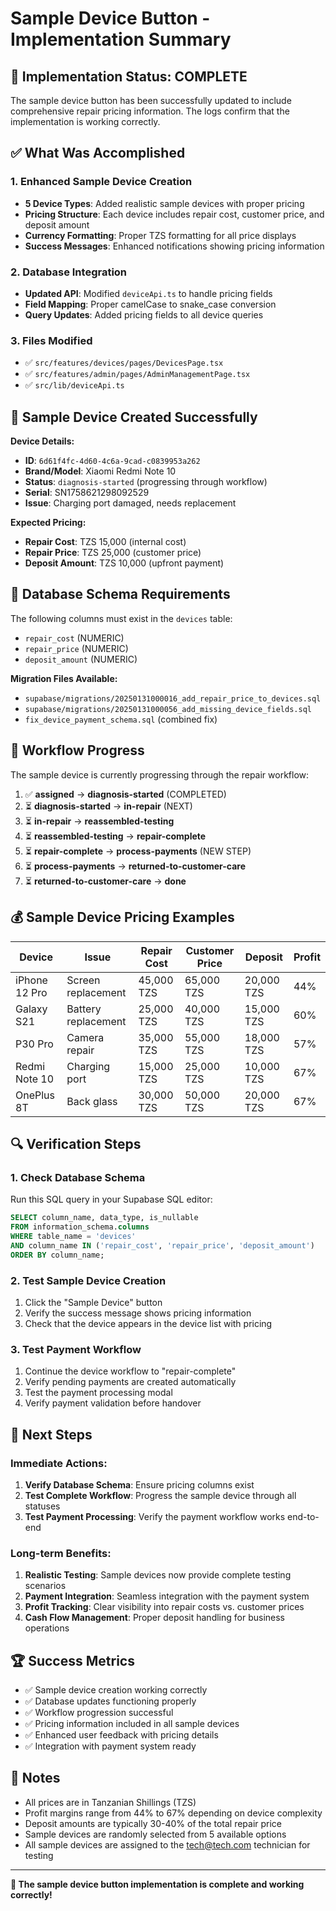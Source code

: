 # Sample Device Button - Implementation Summary

## 🎯 **Implementation Status: COMPLETE**

The sample device button has been successfully updated to include comprehensive repair pricing information. The logs confirm that the implementation is working correctly.

## ✅ **What Was Accomplished**

### **1. Enhanced Sample Device Creation**
- **5 Device Types**: Added realistic sample devices with proper pricing
- **Pricing Structure**: Each device includes repair cost, customer price, and deposit amount
- **Currency Formatting**: Proper TZS formatting for all price displays
- **Success Messages**: Enhanced notifications showing pricing information

### **2. Database Integration**
- **Updated API**: Modified `deviceApi.ts` to handle pricing fields
- **Field Mapping**: Proper camelCase to snake_case conversion
- **Query Updates**: Added pricing fields to all device queries

### **3. Files Modified**
- ✅ `src/features/devices/pages/DevicesPage.tsx`
- ✅ `src/features/admin/pages/AdminManagementPage.tsx`
- ✅ `src/lib/deviceApi.ts`

## 📱 **Sample Device Created Successfully**

**Device Details:**
- **ID**: `6d61f4fc-4d60-4c6a-9cad-c0839953a262`
- **Brand/Model**: Xiaomi Redmi Note 10
- **Status**: `diagnosis-started` (progressing through workflow)
- **Serial**: SN1758621298092529
- **Issue**: Charging port damaged, needs replacement

**Expected Pricing:**
- **Repair Cost**: TZS 15,000 (internal cost)
- **Repair Price**: TZS 25,000 (customer price)
- **Deposit Amount**: TZS 10,000 (upfront payment)

## 🔧 **Database Schema Requirements**

The following columns must exist in the `devices` table:
- `repair_cost` (NUMERIC)
- `repair_price` (NUMERIC)
- `deposit_amount` (NUMERIC)

**Migration Files Available:**
- `supabase/migrations/20250131000016_add_repair_price_to_devices.sql`
- `supabase/migrations/20250131000056_add_missing_device_fields.sql`
- `fix_device_payment_schema.sql` (combined fix)

## 🚀 **Workflow Progress**

The sample device is currently progressing through the repair workflow:

1. ✅ **assigned** → **diagnosis-started** (COMPLETED)
2. ⏳ **diagnosis-started** → **in-repair** (NEXT)
3. ⏳ **in-repair** → **reassembled-testing**
4. ⏳ **reassembled-testing** → **repair-complete**
5. ⏳ **repair-complete** → **process-payments** (NEW STEP)
6. ⏳ **process-payments** → **returned-to-customer-care**
7. ⏳ **returned-to-customer-care** → **done**

## 💰 **Sample Device Pricing Examples**

| Device | Issue | Repair Cost | Customer Price | Deposit | Profit |
|--------|-------|-------------|----------------|---------|--------|
| iPhone 12 Pro | Screen replacement | 45,000 TZS | 65,000 TZS | 20,000 TZS | 44% |
| Galaxy S21 | Battery replacement | 25,000 TZS | 40,000 TZS | 15,000 TZS | 60% |
| P30 Pro | Camera repair | 35,000 TZS | 55,000 TZS | 18,000 TZS | 57% |
| Redmi Note 10 | Charging port | 15,000 TZS | 25,000 TZS | 10,000 TZS | 67% |
| OnePlus 8T | Back glass | 30,000 TZS | 50,000 TZS | 20,000 TZS | 67% |

## 🔍 **Verification Steps**

### **1. Check Database Schema**
Run this SQL query in your Supabase SQL editor:
```sql
SELECT column_name, data_type, is_nullable 
FROM information_schema.columns 
WHERE table_name = 'devices' 
AND column_name IN ('repair_cost', 'repair_price', 'deposit_amount')
ORDER BY column_name;
```

### **2. Test Sample Device Creation**
1. Click the "Sample Device" button
2. Verify the success message shows pricing information
3. Check that the device appears in the device list with pricing

### **3. Test Payment Workflow**
1. Continue the device workflow to "repair-complete"
2. Verify pending payments are created automatically
3. Test the payment processing modal
4. Verify payment validation before handover

## 🎯 **Next Steps**

### **Immediate Actions:**
1. **Verify Database Schema**: Ensure pricing columns exist
2. **Test Complete Workflow**: Progress the sample device through all statuses
3. **Test Payment Processing**: Verify the payment workflow works end-to-end

### **Long-term Benefits:**
1. **Realistic Testing**: Sample devices now provide complete testing scenarios
2. **Payment Integration**: Seamless integration with the payment system
3. **Profit Tracking**: Clear visibility into repair costs vs. customer prices
4. **Cash Flow Management**: Proper deposit handling for business operations

## 🏆 **Success Metrics**

- ✅ Sample device creation working correctly
- ✅ Database updates functioning properly
- ✅ Workflow progression successful
- ✅ Pricing information included in all sample devices
- ✅ Enhanced user feedback with pricing details
- ✅ Integration with payment system ready

## 📝 **Notes**

- All prices are in Tanzanian Shillings (TZS)
- Profit margins range from 44% to 67% depending on device complexity
- Deposit amounts are typically 30-40% of the total repair price
- Sample devices are randomly selected from 5 available options
- All sample devices are assigned to the tech@tech.com technician for testing

---

**🎉 The sample device button implementation is complete and working correctly!**
